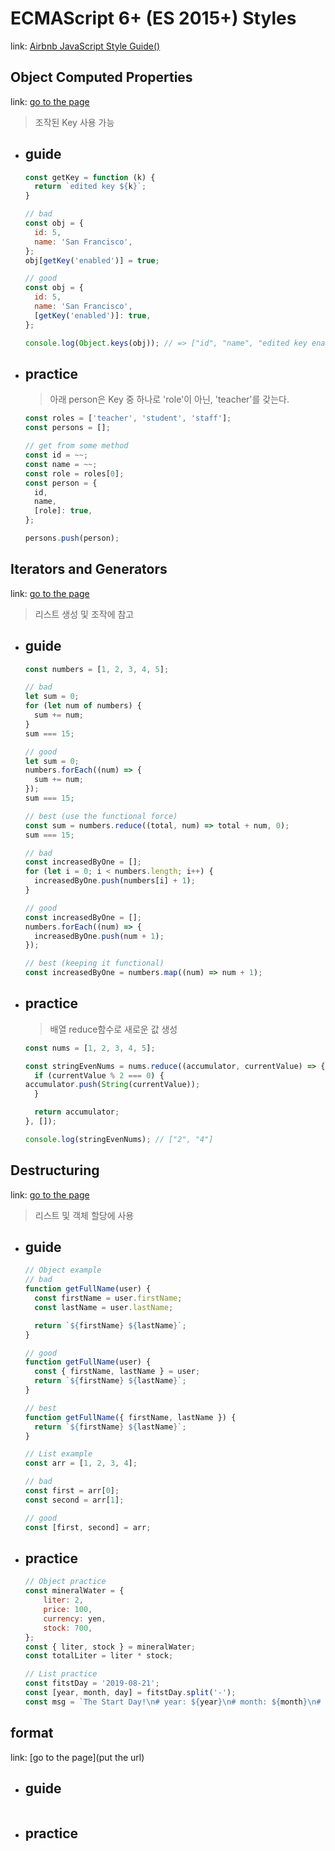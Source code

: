 
ECMAScript 6+ (ES 2015+) Styles
===
link: [Airbnb JavaScript Style Guide()](https://github.com/airbnb/javascript#ecmascript-6-es-2015-styles)

Object Computed Properties
---
link: [go to the page](https://github.com/airbnb/javascript#es6-computed-properties)
> 조작된 Key 사용 가능

* ## guide

    ```javascript
    const getKey = function (k) {
      return `edited key ${k}`;
    }

    // bad
    const obj = {
      id: 5,
      name: 'San Francisco',
    };
    obj[getKey('enabled')] = true;

    // good
    const obj = {
      id: 5,
      name: 'San Francisco',
      [getKey('enabled')]: true,
    };

    console.log(Object.keys(obj)); // => ["id", "name", "edited key enabled"]
    ```

* ## practice
    > 아래 person은 Key 중 하나로 'role'이 아닌, 'teacher'를 갖는다.
    ```javascript
    const roles = ['teacher', 'student', 'staff'];
    const persons = [];
    
    // get from some method
    const id = ~~;
    const name = ~~;
    const role = roles[0];
    const person = {
      id,
      name,
      [role]: true,
    };
    
    persons.push(person);
    ```

Iterators and Generators
---
link: [go to the page](https://github.com/airbnb/javascript#iterators-and-generators)
> 리스트 생성 및 조작에 참고
* ## guide
    ```javascript
    const numbers = [1, 2, 3, 4, 5];

    // bad
    let sum = 0;
    for (let num of numbers) {
      sum += num;
    }
    sum === 15;

    // good
    let sum = 0;
    numbers.forEach((num) => {
      sum += num;
    });
    sum === 15;

    // best (use the functional force)
    const sum = numbers.reduce((total, num) => total + num, 0);
    sum === 15;

    // bad
    const increasedByOne = [];
    for (let i = 0; i < numbers.length; i++) {
      increasedByOne.push(numbers[i] + 1);
    }

    // good
    const increasedByOne = [];
    numbers.forEach((num) => {
      increasedByOne.push(num + 1);
    });

    // best (keeping it functional)
    const increasedByOne = numbers.map((num) => num + 1);
    ```

* ## practice
    > 배열 reduce함수로 새로운 값 생성
    ```javascript
    const nums = [1, 2, 3, 4, 5];

    const stringEvenNums = nums.reduce((accumulator, currentValue) => {
      if (currentValue % 2 === 0) {
    accumulator.push(String(currentValue));
      }

      return accumulator;
    }, []);
    
    console.log(stringEvenNums); // ["2", "4"]
    ```

Destructuring
---
link: [go to the page](https://github.com/airbnb/javascript#destructuring)
> 리스트 및 객체 할당에 사용
* ## guide
    ```javascript
    // Object example
    // bad
    function getFullName(user) {
      const firstName = user.firstName;
      const lastName = user.lastName;

      return `${firstName} ${lastName}`;
    }

    // good
    function getFullName(user) {
      const { firstName, lastName } = user;
      return `${firstName} ${lastName}`;
    }

    // best
    function getFullName({ firstName, lastName }) {
      return `${firstName} ${lastName}`;
    }

    // List example
    const arr = [1, 2, 3, 4];

    // bad
    const first = arr[0];
    const second = arr[1];

    // good
    const [first, second] = arr;
    ```
* ## practice
    ```javascript
    // Object practice
    const mineralWater = {
        liter: 2,
        price: 100,
        currency: yen,
        stock: 700,
    };
    const { liter, stock } = mineralWater;
    const totalLiter = liter * stock;

    // List practice
    const fitstDay = '2019-08-21';
    const [year, month, day] = fitstDay.split('-');
    const msg = `The Start Day!\n# year: ${year}\n# month: ${month}\n# day: ${day}`;
    ```

format
---
link: [go to the page](put the url)
> 
* ## guide
    ```javascript
    ```
* ## practice
    ```javascript
    ```
